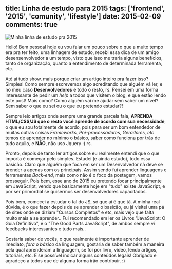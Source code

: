 title: Linha de estudo para 2015
tags: ['frontend', '2015', 'comunity', 'lifestyle']
date: 2015-02-09
comments: true
---

<img src="/images/posts/linha2015.jpg " alt="Minha linha de estudo pra 2015" title="Minha linha de estudo pra 2015">

Hello! Bem pessoal hoje eu vou falar um pouco sobre o que a muito tempo era pra ter feito, uma linhagem de estudo, recebi essa dica de um amigo desensenvolvedor a um tempo, visto que isso me traria alguns benefícios, tanto de organização, quanto a entendimento de determinada ferramenta, etc.

<!--more-->

Até ai tudo show, mais porque criar um artigo inteiro pra fazer isso? Simples! Como sempre escrevemos algo acreditando que alguém vá ler, e no meu caso **Desenvolvedores** e todo o resto, rs. Pensei em uma forma interessante de pedir um *help* a todos que visitem o blog, e que estão lendo este post! Mais como? Como alguém vai me ajudar sem saber um nível? Sem saber o que eu sei ou o que eu pretendo estudar?! 


Sempre leio artigos onde sempre uma grande parcela fala, **APRENDA HTML/CSS/JS que o resto você aprende de acordo com sua necessidade**, o que eu sou totalmente de acordo, pois para ser um bom entendedor de muitas outras coisas *Frameworks, Pré-processadores, Geradores, etc* temos de aprender no mínimo o básico, saber como funciona por trás de tudo aquilo, e **NÃO**, não uso Jquery :) rs.

Pronto, depois de tanto ler artigos sobre eu realmente entendi que  o que importa é começar pelo simples. Estudei (e ainda estudo), todo essa basicão. Claro que alguém que foca em ser um Desenvolvedor nã deve se prender a apenas com os principais. Assim sendo fui aprender linguagens e ferramentas *Back-end*, mais como não é o foco da postagem, vamos prosseguir. Pois bem, esse ano de 2015 eu pretendo focar principalmente em JavaScript, vendo que basicamente hoje em "tudo" existe JavaScript, e por ser primordial se quisermos ser desenvolvedores capacitados. 


Pois bem, comecei a estudar o tal do JS, só que ai é que tá. A minha real dúvida, é o que fazer depois de se aprender o basicão, eu já visitei uma pá de sites onde se diziam "Cursos Completos" e etc, mais vejo que falta muito mais a se aprender.. Fui recomendado em ler os Livros "JavaScript:  O Guia Definitivo", e o "The Good Parts JavaScript", de ambos sempre vi feedbacks interessantes e tudo mais..


Gostaria saber de vocês, o que realmente é importante aprender de imediato, *fora o básico* da linguagem, gostaria de saber também a maneira pela qual aprenderam a linguagem, se foi por livro, vídeo, lendo artigos, tutoriais, etc. E se possível indicar alguns conteúdos legais! Obrigado e agradeço a todos que de alguma forma irão contribuir. :) 
